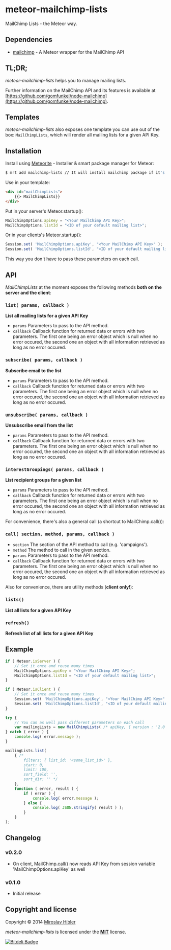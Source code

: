 # meteor-mailchimp-lists

MailChimp Lists - the Meteor way.


## Dependencies

 * [mailchimp](https://github.com/MiroHibler/meteor-mailchimp) - A Meteor wrapper for the MailChimp API


## TL;DR;

_meteor-mailchimp-lists_ helps you to manage mailing lists.

Further information on the MailChimp API and its features is available at [https://github.com/gomfunkel/node-mailchimp](https://github.com/gomfunkel/node-mailchimp).


## Templates

_meteor-mailchimp-lists_ also exposes one template you can use out of the box: `MailChimpLists`, which will render all mailing lists for a given API Key.


## Installation

Install using [Meteorite](https://github.com/oortcloud/meteorite) - Installer & smart package manager for Meteor:

```sh
$ mrt add mailchimp-lists // It will install mailchimp package if it's not already installed
```

Use in your template:

```html
<div id="mailChimpLists">
	{{> MailChimpLists}}
</div>
```

Put in your server's Meteor.startup():

```javascript
MailChimpOptions.apiKey = "<Your MailChimp API Key>";
MailChimpOptions.listId = "<ID of your default mailing list>";
```

Or in your clients's Meteor.startup():

```javascript
Session.set( 'MailChimpOptions.apiKey', "<Your MailChimp API Key>" );
Session.set( 'MailChimpOptions.listId', "<ID of your default mailing list>" );
```

This way you don't have to pass these parameters on each call.


## API

_MailChimpLists_ at the moment exposes the following methods **both on the server and the client**:

### `list( params, callback )`
**List all mailing lists for a given API Key**

 * `params` Parameters to pass to the API method.
 * `callback` Callback function for returned data or errors with two parameters. The first one being an error object which is null when no error occured, the second one an object with all information retrieved as long as no error occured.

### `subscribe( params, callback )`
**Subscribe email to the list**

 * `params` Parameters to pass to the API method.
 * `callback` Callback function for returned data or errors with two parameters. The first one being an error object which is null when no error occured, the second one an object with all information retrieved as long as no error occured.

### `unsubscribe( params, callback )`
**Unsubscribe email from the list**

 * `params` Parameters to pass to the API method.
 * `callback` Callback function for returned data or errors with two parameters. The first one being an error object which is null when no error occured, the second one an object with all information retrieved as long as no error occured.

### `interestGroupings( params, callback )`
**List recipient groups for a given list**

 * `params` Parameters to pass to the API method.
 * `callback` Callback function for returned data or errors with two parameters. The first one being an error object which is null when no error occured, the second one an object with all information retrieved as long as no error occured.

For convenience, there's also a general call (a shortcut to MailChimp.call()):

### `call( section, method, params, callback )`

 * `section` The section of the API method to call (e.g. 'campaigns').
 * `method` The method to call in the given section.
 * `params` Parameters to pass to the API method.
 * `callback` Callback function for returned data or errors with two parameters. The first one being an error object which is null when no error occured, the second one an object with all information retrieved as long as no error occured.

Also for convenience, there are utility methods (**client only!**):

### `lists()`
**List all lists for a given API Key**

### `refresh()`
**Refresh list of all lists for a given API Key**

## Example

```javascript
if ( Meteor.isServer ) {
	// Set it once and reuse many times
	MailChimpOptions.apiKey = "<Your MailChimp API Key>";
	MailChimpOptions.listId = "<ID of your default mailing list>";
}

if ( Meteor.isClient ) {
	// Set it once and reuse many times
	Session.set( 'MailChimpOptions.apiKey', "<Your MailChimp API Key>" );
	Session.set( 'MailChimpOptions.listId', "<ID of your default mailing list>" );
}

try {
	// You can as well pass different parameters on each call
	var mailingLists = new MailChimpLists( /* apiKey, { version : '2.0' } */ );
} catch ( error ) {
	console.log( error.message );
}

mailingLists.list(
	{ /*
		filters: { list_id: '<some_list_id>' },
		start: 0,
		limit: 100,
		sort_field: '',
		sort_dir: '' */
	},
	function ( error, result ) {
		if ( error ) {
			console.log( error.message );
		} else {
			console.log( JSON.stringify( result ) );
		}
	}
);
```

## Changelog

### v0.2.0
 * On client, MailChimp.call() now reads API Key from session variable 'MailChimpOptions.apiKey' as well

### v0.1.0
 * Initial release

## Copyright and license

Copyright © 2014 [Miroslav Hibler](http://miro.hibler.me)

_meteor-mailchimp-lists_ is licensed under the [**MIT**](http://miro.mit-license.org) license.

[![Bitdeli Badge](https://d2weczhvl823v0.cloudfront.net/MiroHibler/meteor-mailchimp-lists/trend.png)](https://bitdeli.com/free "Bitdeli Badge")
